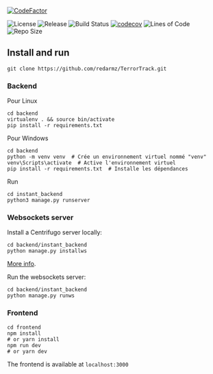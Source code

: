 [![CodeFactor](https://www.codefactor.io/repository/github/redarmz/terrortrack/badge)](https://www.codefactor.io/repository/github/redarmz/terrortrack)

![License](https://img.shields.io/badge/license-MIT-blue.svg)
![Release](https://img.shields.io/badge/release-v1.0.0-blue)
![Build Status](https://github.com/USER/REPO/actions/workflows/main.yml/badge.svg)
[![codecov](https://codecov.io/gh/USER/REPO/branch/main/graph/badge.svg)](https://codecov.io/gh/USER/REPO)
![Lines of Code](https://img.shields.io/tokei/lines/github/USER/REPO)
![Repo Size](https://img.shields.io/github/repo-size/USER/REPO)



## Install and run

```
git clone https://github.com/redarmz/TerrorTrack.git
```

### Backend

Pour Linux 
```
cd backend
virtualenv . && source bin/activate
pip install -r requirements.txt
```
Pour Windows
```
cd backend
python -m venv venv  # Crée un environnement virtuel nommé "venv"
venv\Scripts\activate  # Active l'environnement virtuel
pip install -r requirements.txt  # Installe les dépendances
```

Run

```
cd instant_backend
python3 manage.py runserver
```

### Websockets server

Install a Centrifugo server locally:

```
cd backend/instant_backend
python manage.py installws
```

[More info](https://github.com/synw/django-instant#install-the-websockets-server).

Run the websockets server:

```
cd backend/instant_backend
python manage.py runws
```

### Frontend

```
cd frontend
npm install
# or yarn install
npm run dev
# or yarn dev
```

The frontend is available at `localhost:3000`
